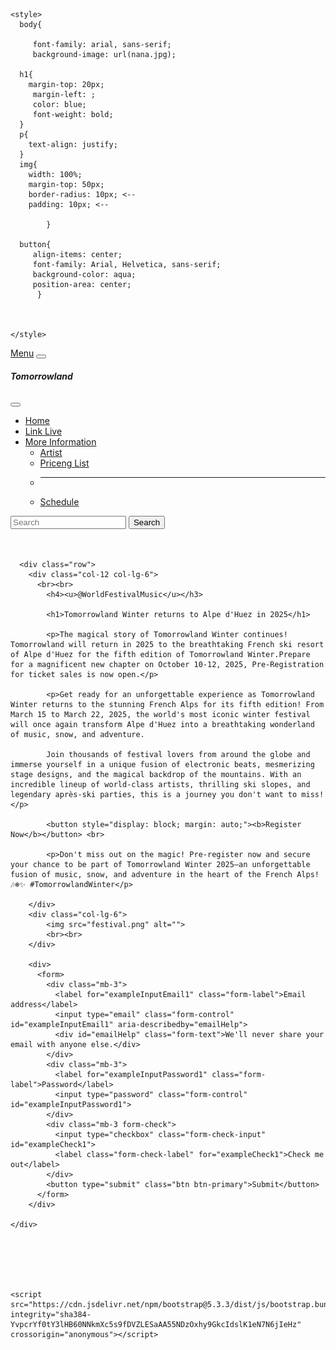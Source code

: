 <!doctype html>
<html lang="en">
  <head>
    <meta charset="utf-8">
    <meta name="viewport" content="width=device-width, initial-scale=1">
    <title>Bootstrap demo</title>
    <link href="https://cdn.jsdelivr.net/npm/bootstrap@5.3.3/dist/css/bootstrap.min.css" rel="stylesheet" integrity="sha384-QWTKZyjpPEjISv5WaRU9OFeRpok6YctnYmDr5pNlyT2bRjXh0JMhjY6hW+ALEwIH" crossorigin="anonymous">

    <style>
      body{

         font-family: arial, sans-serif;
         background-image: url(nana.jpg);
      
      h1{
        margin-top: 20px;
         margin-left: ;
         color: blue;
         font-weight: bold;
      }
      p{
        text-align: justify;
      }
      img{
        width: 100%;
        margin-top: 50px;
        border-radius: 10px; <--
        padding: 10px; <--

            }

      button{
         align-items: center;
         font-family: Arial, Helvetica, sans-serif;
         background-color: aqua;
         position-area: center;
          }
      
    

    </style>



  </head>
  <body class="mt-2 ms-5 me-4">
    <div >
      <div>
        <nav class="navbar navbar-dark bg-dark fixed-top">
          <div class="container-fluid">
            <a class="navbar-brand" href="#">Menu</a>
            <button class="navbar-toggler" type="button" data-bs-toggle="offcanvas" data-bs-target="#offcanvasDarkNavbar" aria-controls="offcanvasDarkNavbar" aria-label="Toggle navigation">
              <span class="navbar-toggler-icon"></span>
            </button>
            <div class="offcanvas offcanvas-end text-bg-dark" tabindex="-1" id="offcanvasDarkNavbar" aria-labelledby="offcanvasDarkNavbarLabel">
              <div class="offcanvas-header">
                <h5 class="offcanvas-title" id="offcanvasDarkNavbarLabel">Tomorrowland</h5>
                <button type="button" class="btn-close btn-close-white" data-bs-dismiss="offcanvas" aria-label="Close"></button>
              </div>
              <div class="offcanvas-body">
                <ul class="navbar-nav justify-content-end flex-grow-1 pe-3">
                  <li class="nav-item">
                    <a class="nav-link active" aria-current="page" href="#">Home</a>
                  </li>
                  <li class="nav-item">
                    <a class="nav-link" href="#">Link Live</a>
                  </li>
                  <li class="nav-item dropdown">
                    <a class="nav-link dropdown-toggle" href="#" role="button" data-bs-toggle="dropdown" aria-expanded="false">
                      More Information
                    </a>
                    <ul class="dropdown-menu dropdown-menu-dark">
                      <li><a class="dropdown-item" href="#">Artist</a></li>
                      <li><a class="dropdown-item" href="#">Priceng List</a></li>
                      <li>
                        <hr class="dropdown-divider">
                      </li>
                      <li><a class="dropdown-item" href="#">Schedule</a></li>
                    </ul>
                  </li>
                </ul>
                <form class="d-flex mt-3" role="search">
                  <input class="form-control me-2" type="search" placeholder="Search" aria-label="Search">
                  <button class="btn btn-success" type="submit">Search</button>
                </form>
              </div>
            </div>
          </div>
        </nav>
      </div> <br><br>

      <div class="row">
        <div class="col-12 col-lg-6">
          <br><br>
            <h4><u>@WorldFestivalMusic</u></h3>
                
            <h1>Tomorrowland Winter returns to Alpe d'Huez in 2025</h1> 

            <p>The magical story of Tomorrowland Winter continues! Tomorrowland will return in 2025 to the breathtaking French ski resort of Alpe d'Huez for the fifth edition of Tomorrowland Winter.Prepare for a magnificent new chapter on October 10-12, 2025, Pre-Registration for ticket sales is now open.</p>

            <p>Get ready for an unforgettable experience as Tomorrowland Winter returns to the stunning French Alps for its fifth edition! From March 15 to March 22, 2025, the world's most iconic winter festival will once again transform Alpe d'Huez into a breathtaking wonderland of music, snow, and adventure.

            Join thousands of festival lovers from around the globe and immerse yourself in a unique fusion of electronic beats, mesmerizing stage designs, and the magical backdrop of the mountains. With an incredible lineup of world-class artists, thrilling ski slopes, and legendary après-ski parties, this is a journey you don't want to miss!</p>

            <button style="display: block; margin: auto;"><b>Register Now</b></button> <br>

            <p>Don't miss out on the magic! Pre-register now and secure your chance to be part of Tomorrowland Winter 2025—an unforgettable fusion of music, snow, and adventure in the heart of the French Alps! 🎶❄️✨ #TomorrowlandWinter</p>

        </div>
        <div class="col-lg-6">
            <img src="festival.png" alt="">
            <br><br>
        </div>

        <div>
          <form>
            <div class="mb-3">
              <label for="exampleInputEmail1" class="form-label">Email address</label>
              <input type="email" class="form-control" id="exampleInputEmail1" aria-describedby="emailHelp">
              <div id="emailHelp" class="form-text">We'll never share your email with anyone else.</div>
            </div>
            <div class="mb-3">
              <label for="exampleInputPassword1" class="form-label">Password</label>
              <input type="password" class="form-control" id="exampleInputPassword1">
            </div>
            <div class="mb-3 form-check">
              <input type="checkbox" class="form-check-input" id="exampleCheck1">
              <label class="form-check-label" for="exampleCheck1">Check me out</label>
            </div>
            <button type="submit" class="btn btn-primary">Submit</button>
          </form>
        </div>
        
    </div>

    
   
   


    <script src="https://cdn.jsdelivr.net/npm/bootstrap@5.3.3/dist/js/bootstrap.bundle.min.js" integrity="sha384-YvpcrYf0tY3lHB60NNkmXc5s9fDVZLESaAA55NDzOxhy9GkcIdslK1eN7N6jIeHz" crossorigin="anonymous"></script>
  </body>
</html>
